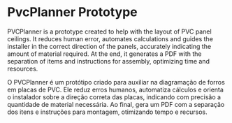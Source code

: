 # PvcPlanner Prototype

PVCPlanner is a prototype created to help with the layout of PVC panel ceilings. It reduces human error, automates calculations and guides the installer in the correct direction of the panels, accurately indicating the amount of material required. At the end, it generates a PDF with the separation of items and instructions for assembly, optimizing time and resources.


O PVCPlanner é um protótipo criado para auxiliar na diagramação de forros em placas de PVC. Ele reduz erros humanos, automatiza cálculos e orienta o instalador sobre a direção correta das placas, indicando com precisão a quantidade de material necessária. Ao final, gera um PDF com a separação dos itens e instruções para montagem, otimizando tempo e recursos.
